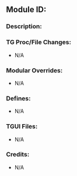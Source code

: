 <!-- Этот шаблон следует скопировать в корень папки вашего модуля как "readme.md" -->

## Module ID: <!--Впишите сюда свой уникальный ID вашего модуля-->

### Description:

<!-- Здесь опишите Ваш PR, расскажите что он добавляет/убирает в проект ну и любую другую непосредственно полезную информацию. 
Если Вы делаете модуль Реверта фичи, то обязательно укажте ссылку на оригинальный пиар /TG/station, который вы вернули.
-->

### TG Proc/File Changes:

- N/A
<!-- Если вы редактировали какие-либо объекты/процедуры в файлах /TG/station, то укажите их здесь. Укажите файлы и желательно ещё и процедуры, которые вы изменили в них.
Например: 
- `code/modules/mob/living.dm`: `proc/overriden_proc`, `var/overriden_var`
-->

### Modular Overrides:

- N/A
<!-- Если вы добавили новое модульное переопределение кода /TG/station для вашего модуля, то вы должны указать его здесь. В файлах кода следует указать, какие процедуры были изменены, в случае, если несколько модулей используют один и тот же файл.
Например: 
- `modular_meta/master_files/sound/my_cool_sound.ogg`
- `modular_meta/master_files/code/my_modular_override.dm`: `proc/overriden_proc`, `var/overriden_var`
-->

### Defines:

- N/A
<!-- Если вам потребовалось добавить какие-либо defines (определения), то укажите файлы, в которые вы добавили эти определения, а также их названия. -->

### TGUI Files:

- N/A
<!-- Файлы TGUI, новые или измененные под ваш модуль. Обратите внимание, что TGUI не может быть модульным, как .dm-код! -->

### Credits:

- N/A
<!-- Укажите здесь авторство кода (по желанию) -->
